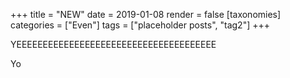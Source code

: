 +++
title = "NEW"
date = 2019-01-08
render = false
[taxonomies]
categories = ["Even"]
tags = ["placeholder posts", "tag2"]
+++

YEEEEEEEEEEEEEEEEEEEEEEEEEEEEEEEEEEEEEE

<!-- more -->

Yo